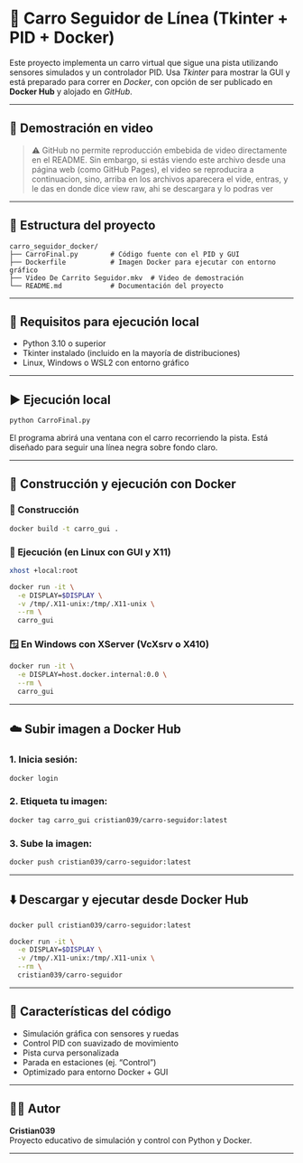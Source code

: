 # 🚗 Carro Seguidor de Línea (Tkinter + PID + Docker)

Este proyecto implementa un carro virtual que sigue una pista utilizando sensores simulados y un controlador PID. Usa *Tkinter* para mostrar la GUI y está preparado para correr en *Docker*, con opción de ser publicado en **Docker Hub** y alojado en *GitHub*.

---

## 🎥 Demostración en video

> ⚠️ GitHub no permite reproducción embebida de video directamente en el README. Sin embargo, si estás viendo este archivo desde una página web (como GitHub Pages), el video se reproducira a continuacion, sino, arriba en los archivos aparecera el vide, entras, y le das en donde dice view raw, ahi se descargara y lo podras ver

---

## 📁 Estructura del proyecto

```
carro_seguidor_docker/
├── CarroFinal.py        # Código fuente con el PID y GUI
├── Dockerfile           # Imagen Docker para ejecutar con entorno gráfico
├── Video De Carrito Seguidor.mkv  # Video de demostración
└── README.md            # Documentación del proyecto
```

---

## 🔧 Requisitos para ejecución local

- Python 3.10 o superior
- Tkinter instalado (incluido en la mayoría de distribuciones)
- Linux, Windows o WSL2 con entorno gráfico

---

## ▶️ Ejecución local

```bash
python CarroFinal.py
```

El programa abrirá una ventana con el carro recorriendo la pista. Está diseñado para seguir una línea negra sobre fondo claro.

---

## 🐳 Construcción y ejecución con Docker

### 🔨 Construcción

```bash
docker build -t carro_gui .
```

### 🚀 Ejecución (en Linux con GUI y X11)

```bash
xhost +local:root

docker run -it \
  -e DISPLAY=$DISPLAY \
  -v /tmp/.X11-unix:/tmp/.X11-unix \
  --rm \
  carro_gui
```

### 🪟 En Windows con XServer (VcXsrv o X410)

```bash
docker run -it \
  -e DISPLAY=host.docker.internal:0.0 \
  --rm \
  carro_gui
```

---

## ☁️ Subir imagen a Docker Hub

### 1. Inicia sesión:

```bash
docker login
```

### 2. Etiqueta tu imagen:

```bash
docker tag carro_gui cristian039/carro-seguidor:latest
```

### 3. Sube la imagen:

```bash
docker push cristian039/carro-seguidor:latest
```

---

## ⬇️ Descargar y ejecutar desde Docker Hub

```bash
docker pull cristian039/carro-seguidor:latest
```

```bash
docker run -it \
  -e DISPLAY=$DISPLAY \
  -v /tmp/.X11-unix:/tmp/.X11-unix \
  --rm \
  cristian039/carro-seguidor
```

---

## 🧠 Características del código

- Simulación gráfica con sensores y ruedas
- Control PID con suavizado de movimiento
- Pista curva personalizada
- Parada en estaciones (ej. “Control”)
- Optimizado para entorno Docker + GUI

---

## 🧑‍💻 Autor

**Cristian039**  
Proyecto educativo de simulación y control con Python y Docker.

---
